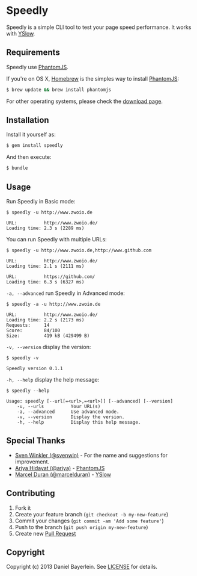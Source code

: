 # Speedly

Speedly is a simple CLI tool to test your page speed performance. It works with
[YSlow](https://github.com/marcelduran/yslow).

## Requirements

Speedly use [PhantomJS](https://github.com/ariya/phantomjs).

If you're on OS X, [Homebrew](https://github.com/mxcl/homebrew) is the simples way to install
[PhantomJS](https://github.com/ariya/phantomjs):

``` bash
$ brew update && brew install phantomjs
```

For other operating systems, please check the
[download page](http://phantomjs.org/download.html).

## Installation

Install it yourself as:

``` bash
$ gem install speedly
```

And then execute:

``` bash
$ bundle
```

## Usage

Run Speedly in Basic mode:

```
$ speedly -u http://www.zwoio.de

URL:          http://www.zwoio.de/
Loading time: 2.3 s (2289 ms)
```

You can run Speedly with multiple URLs:

```
$ speedly -u http://www.zwoio.de,http://www.github.com

URL:          http://www.zwoio.de/
Loading time: 2.1 s (2111 ms)

URL:          https://github.com/
Loading time: 6.3 s (6327 ms)
```

`-a, --advanced` run Speedly in Advanced mode:

```
$ speedly -a -u http://www.zwoio.de

URL:          http://www.zwoio.de/
Loading time: 2.2 s (2173 ms)
Requests:     14
Score:        84/100
Size:         419 kB (429499 B)
```

`-v, --version` display the version:

```
$ speedly -v

Speedly version 0.1.1
```

`-h, --help` display the help message:

```
$ speedly --help

Usage: speedly [--url[=<url>,=<url>]] [--advanced] [--version]
    -u, --urls          Your URL(s)
    -a, --advanced      Use advanced mode.
    -v, --version       Display the version.
    -h, --help          Display this help message.
```

## Special Thanks

* [Sven Winkler (@svenwin)](https://github.com/svenwin) - For the name and suggestions for
improvement.
* [Ariya Hidayat (@ariya)](https://github.com/ariya) - [PhantomJS](https://github.com/ariya/phantomjs)
* [Marcel Duran (@marcelduran)](https://github.com/marcelduran) - [YSlow](https://github.com/marcelduran/yslow)

## Contributing

1. Fork it
2. Create your feature branch (`git checkout -b my-new-feature`)
3. Commit your changes (`git commit -am 'Add some feature'`)
4. Push to the branch (`git push origin my-new-feature`)
5. Create new [Pull Request](../../pull/new/master)

## Copyright

Copyright (c) 2013 Daniel Bayerlein. See [LICENSE](LICENSE) for details.
